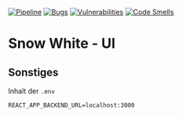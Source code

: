 [![Pipeline](https://gitlab.com/4s1/snow-white-ui/badges/main/pipeline.svg)](https://gitlab.com/4s1/snow-white-ui/pipelines)
[![Bugs](https://sonarcloud.io/api/project_badges/measure?project=4s1_snow-white-ui&metric=bugs)](https://sonarcloud.io/project/issues?id=4s1_snow-white-ui&resolved=false&types=BUG)
[![Vulnerabilities](https://sonarcloud.io/api/project_badges/measure?project=4s1_snow-white-ui&metric=vulnerabilities)](https://sonarcloud.io/project/issues?id=4s1_snow-white-ui&resolved=false&types=VULNERABILITY)
[![Code Smells](https://sonarcloud.io/api/project_badges/measure?project=4s1_snow-white-ui&metric=code_smells)](https://sonarcloud.io/project/issues?id=4s1_snow-white-ui&resolved=false&types=CODE_SMELL)

# Snow White - UI

## Sonstiges

Inhalt der `.env`

```text
REACT_APP_BACKEND_URL=localhost:3000
```
